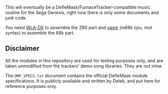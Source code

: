 This will eventually be a DefleMask/FurnaceTracker-compatible music routine for the Sega Genesis, right now there is only some documents and junk code.

You need [WLA-DX](https://www.villehelin.com/wla.html) to assemble the Z80 part and [vasm](http://sun.hasenbraten.de/vasm/) (m68k cpu, mot syntax) to assemble the 68k part.

## Disclaimer

All the modules in this repository are used for testing purposes only, and are taken unmodified from the trackers' demo song libraries. They are not mine.

The `DMF_SPECS.txt` document contains the official DefleMask module specifications. It is publicly available and written by Delek, and put here for reference purposes only.